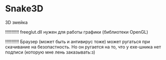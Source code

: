 # Snake3D
3D змейка

!!!!!!!!!!!
freeglut.dll нужен для работы графики (библиотеки OpenGL)

!!!!!!!!!!!
Браузер (может быть и антивирус тоже) может ругаться при скачивание на безопастность. Но он ругается на то, что у exe-шника нет подписи (которую мне лень заказывать:з)
